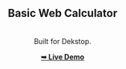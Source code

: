 <div align="center">
  


  <br />
  <br />
  
  

  <h2 align="center"> Basic Web Calculator </h2>

  <br />Built for Dekstop.

  <a href="https://codewithsamm.github.io/basic-calculator/"><strong>➥ Live Demo</strong></a>

</div>





